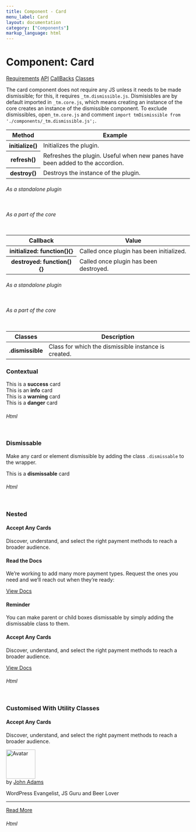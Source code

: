 ```yaml
---
title: Component - Card
menu_label: Card
layout: documentation
category: ["Components"]
markup_language: html
---
```


<div class="section-block">
  <div class="row pt-40 pt-md-40">
    <!-- Content Inner -->
    <div class="col w-9/12 w-md-full order-2 content-inner">
      <h1 class="font-light">Component: Card</h1>
      <div class="tabs rounded">
        <div class="tab-nav button-nav left">
          <a href="#tabs-1-pane-1" class="button border-b border-2 active bg-transparent bg-hover-transparent border-grey-lightest border-hover-grey-lightest color-grey-dark color-hover-grey-darkest border-active-primary color-active-primary">Requirements</a>
          <a href="#tabs-1-pane-2" class="button border-b border-2 bg-transparent bg-hover-transparent border-grey-lightest border-hover-grey-lightest color-grey-dark color-hover-grey-darkest border-active-primary color-active-primary">API</a>
          <a href="#tabs-1-pane-3" class="button border-b border-2 bg-transparent bg-hover-transparent border-grey-lightest border-hover-grey-lightest color-grey-dark color-hover-grey-darkest border-active-primary color-active-primary">CallBacks</a>
          <a href="#tabs-1-pane-4" class="button border-b border-2 bg-transparent bg-hover-transparent border-grey-lightest border-hover-grey-lightest color-grey-dark color-hover-grey-darkest border-active-primary color-active-primary">Classes</a>
        </div>
        <div class="tab-panes px-0 rounded rounded-sm-b border-transparent">
          <div id="tabs-1-pane-1" class="active animate-in">
            <div class="tab-content">
              <p class="mb-0">The card component does not require any JS unless it needs to be made dismissible; for this, it requires <code class="color-indigo font-bold">_tm.dismissible.js</code>. Dismisisbles are by default imported in <code class="color-indigo font-bold">_tm.core.js</code>, which means creating an instance of the core creates an instance of the dismissible component. To exclude dismissibles, open<code class="color-indigo font-bold">_tm.core.js</code> and comment <code class="color-indigo font-bold">import tmDismissible from './components/_tm.dismissible.js';</code>.</p>
            </div>
          </div>
          <div id="tabs-1-pane-2">
            <div class="tab-content">
              <!-- Classes -->
              <div class="table-scrollable">
                <table class="table size-md mb-0 rounded bg-white">
                  <thead>
                    <tr>
                      <th> Method </th>
                      <th> Example </th>
                    </tr>
                  </thead>
                  <tbody class="font-mono">
                    <tr>
                      <th class="color-indigo">initialize()</th>
                      <td> Initializes the plugin. </td>
                    </tr>
                    <tr>
                      <th class="color-indigo">refresh()</th>
                      <td> Refreshes the plugin. Useful when new panes have been added to the accordion. </td>
                    </tr>
                    <tr>
                      <th class="color-indigo">destroy()</th>
                      <td> Destroys the instance of the plugin. </td>
                    </tr>
                  </tbody>
                </table>
              </div>
              <!-- Classes End -->
              <!-- code -->
              <h6 class="uppercase">As a standalone plugin</h6>
              <div class="rounded p-20 overflow-y-scroll mb-0 bg-gradient-grey-ultralight border-l border-4 border-solid border-indigo">
                <pre class="m-0 language-js"><code class="inline-block scrolling-touch"><!--let dismissible = new tmDismissible('.dismissible');
dismissible.method();
--></code></pre>
              </div>
              <!-- code -->
              <!-- code -->
              <h6 class="uppercase">As a part of the core</h6>
              <div class="rounded p-20 overflow-y-scroll mb-0 bg-gradient-grey-ultralight border-l border-4 border-solid border-indigo">
                <pre class="m-0 language-js"><code class="inline-block scrolling-touch"><!--timber.dismissible.method();
--></code></pre>
              </div>
              <!-- code -->
            </div>
          </div>
          <div id="tabs-1-pane-3">
            <div class="tab-content">
              <!-- Classes -->
              <div class="table-scrollable">
                <table class="table size-md mb-0 rounded bg-white">
                  <thead>
                    <tr>
                      <th> Callback </th>
                      <th> Value </th>
                    </tr>
                  </thead>
                  <tbody class="font-mono">
                    <tr>
                      <th class="color-indigo">initialized: function(){}</th>
                      <td> Called once plugin has been initialized. </td>
                    </tr>
                    <tr>
                      <th class="color-indigo">destroyed: function(){}</th>
                      <td> Called once plugin has been destroyed. </td>
                    </tr>
                  </tbody>
                </table>
              </div>
              <!-- Classes End -->
              <!-- code -->
              <h6 class="uppercase">As a standalone plugin</h6>
              <div class="rounded p-20 overflow-y-scroll mb-0 bg-gradient-grey-ultralight border-l border-4 border-solid border-indigo">
                <pre class="m-0 language-js"><code class="inline-block scrolling-touch"><!--let accordion = new tmAccordion('.dismissible',{
	callback:function(){}
});
--></code></pre>
              </div>
              <!-- code -->
              <!-- code -->
              <h6 class="uppercase">As a part of the core</h6>
              <div class="rounded p-20 overflow-y-scroll mb-0 bg-gradient-grey-ultralight border-l border-4 border-solid border-indigo">
                <pre class="m-0 language-js"><code class="inline-block scrolling-touch"><!--timber.module.accordion.settings.callback = function(){};
--></code></pre>
              </div>
              <!-- code -->
            </div>
          </div>
          <div id="tabs-1-pane-4">
            <div class="tab-content">
              <!-- Classes -->
              <div class="table-scrollable">
                <table class="table size-md mb-0 rounded bg-white">
                  <thead>
                    <tr>
                      <th> Classes </th>
                      <th> Description </th>
                    </tr>
                  </thead>
                  <tbody class="font-mono">
                    <tr>
                      <th class="color-indigo">.dismissible</th>
                      <td> Class for which the dismissible instance is created. </td>
                    </tr>
                  </tbody>
                </table>
              </div>
              <!-- Classes End -->
            </div>
          </div>
        </div>
      </div>
      <!-- Demo Block -->
      <div class="demo-block mt-80">
        <h3 class="font-light">Contextual</h3>
        <div class="card rounded size-sm bg-success color-white"> This is a <strong>success</strong> card </div>
        <div class="card rounded size-sm bg-info color-white"> This is an <strong>info</strong> card </div>
        <div class="card rounded size-sm bg-warning color-white"> This is a <strong>warning</strong> card </div>
        <div class="card rounded size-sm bg-danger color-white"> This is a <strong>danger</strong> card </div>
      </div>
      <!-- Demo Block End -->
      <!-- code -->
      <h6 class="uppercase">Html</h6>
      <div class="rounded p-20 overflow-y-scroll mb-0 bg-gradient-grey-ultralight border-l border-4 border-solid border-indigo">
        <pre class="m-0 language-html"><code class="inline-block scrolling-touch"><!--<div class="card rounded size-sm bg-success color-white">
	This is a <strong>success</strong> card
</div>
<div class="card rounded size-sm bg-info color-white">
	This is an <strong>info</strong> card
</div>
<div class="card rounded size-sm bg-warning color-white">
	This is a <strong>warning</strong> card
</div>
<div class="card rounded size-sm bg-danger color-white">
	This is a <strong>danger</strong> card
</div>
--></code></pre>
      </div>
      <!-- code -->
      <!-- Demo Block -->
      <div class="demo-block mt-80">
        <h3 class="font-light">Dismissable</h3>
        <p>Make any card or element dismissible by adding the class <code class="color-indigo font-bold">.dismissable</code> to the wrapper. </p>
        <div class="card rounded size-sm dismissable bg-black color-white"> This is a <strong>dismissable</strong> card </div>
      </div>
      <!-- Demo Block End -->
      <!-- code -->
      <h6 class="uppercase">Html</h6>
      <div class="rounded p-20 overflow-y-scroll mb-0 bg-gradient-grey-ultralight border-l border-4 border-solid border-indigo">
        <pre class="m-0 language-html"><code class="inline-block scrolling-touch"><!--<div class="card rounded size-sm dismissable bg-black color-white">
	This is a <strong>dismissable</strong> card
</div>
--></code></pre>
      </div>
      <!-- code -->
      <!-- Demo Block -->
      <div class="demo-block mt-80">
        <h3 class="font-light">Nested</h3>
        <div class="row pt-0">
          <div class="col w-6/12">
            <div>
              <div class="card rounded p-0 bg-white border-white shadow-3x">
                <div class="card size-xl mb-0 bg-grey-ultralight">
                  <h4>Accept Any Cards</h4>
                  <p class="lead">Discover, understand, and select the right payment methods to reach a broader audience.</p>
                </div>
                <div class="card size-xl mb-0 bg-grey-darker color-white">
                  <h4>Read the Docs</h4>
                  <p class="opacity-70">We’re working to add many more payment types. Request the ones you need and we’ll reach out when they’re ready:</p>
                  <a href="#" class="button rounded size-sm bg-theme bg-hover-theme color-white color-hover-white">View Docs</a>
                </div>
              </div>
            </div>
          </div>
          <div class="col w-6/12">
            <div>
              <div class="card rounded p-0 bg-white border-white shadow-3x">
                <div class="card size-xl mb-0 bg-blue color-white dismissable">
                  <h4>Reminder</h4>
                  <p class="opacity-70">You can make parent or child boxes dismissable by simply adding the dismissable class to them.</p>
                </div>
                <div class="card size-xl mb-0">
                  <h4>Accept Any Cards</h4>
                  <p class="lead">Discover, understand, and select the right payment methods to reach a broader audience.</p>
                  <a href="#" class="button rounded size-sm bg-theme bg-hover-theme color-white color-hover-white">View Docs</a>
                </div>
              </div>
            </div>
          </div>
        </div>
      </div>
      <!-- Demo Block End -->
      <!-- code -->
      <h6 class="uppercase">Html</h6>
      <div class="rounded p-20 overflow-y-scroll mb-0 bg-gradient-grey-ultralight border-l border-4 border-solid border-indigo">
        <pre class="m-0 language-html"><code class="inline-block scrolling-touch"><!--<div class="card rounded p-0 bg-white border-white shadow-3x">
	<div class="card size-xl mb-0 bg-blue color-white dismissable">
		<h4>Reminder</h4>
		<p class="opacity-70">You can make parent or child boxes dismissable by simply adding the dismissable class to them.</p>
	</div>
	<div class="card size-xl mb-0">
		<h4>Accept Any Cards</h4>
		<p class="lead">Discover, understand, and select the right payment methods to reach a broader audience.</p>
		<a href="#" class="button rounded size-sm bg-theme bg-hover-theme color-white color-hover-white">View Docs</a>
	</div>
</div>
--></code></pre>
      </div>
      <!-- code -->
      <!-- Demo Block -->
      <div class="demo-block mt-80">
        <h3 class="font-light">Customised With Utility Classes</h3>
        <div class="card rounded p-0 flex flex-md-wrap justify-between shadow-4x border-none bg-black">
          <div class="thumbnail bg-cover rounded-l rounded-md-t w-400 w-md-full h-min-300 mb-0" style="background-image:url(https://images.unsplash.com/photo-1556742502-ec7c0e9f34b1?ixlib=rb-1.2.1&amp;ixid=eyJhcHBfaWQiOjEyMDd9&amp;auto=format&amp;fit=crop&amp;w=934&amp;q=80)">
          </div>
          <div class="p-30">
            <h4 class="color-white">Accept Any Cards</h4>
            <p class="lead color-white opacity-70">Discover, understand, and select the right payment methods to reach a broader audience.</p>
            <div class="mb-20 border-1 border-t border-white opacity-10"></div>
            <div class="flex items-center">
              <div class="thumbnail rounded-full mr-10 shadow">
                <img src="https://images.unsplash.com/photo-1535713875002-d1d0cf377fde?ixlib=rb-1.2.1&amp;ixid=eyJhcHBfaWQiOjEyMDd9&amp;auto=format&amp;fit=crop&amp;w=1400&amp;q=80" width="80" alt="Avatar">
              </div>
              <div class="color-white">
                <div class="name">by <a href="#">John Adams</a></div>
                <p class="author-title">WordPress Evangelist, JS Guru and Beer Lover</p>
              </div>
            </div>
            <hr class="mt-0">
            <a href="#" class="button rounded size-md">Read More</a>
          </div>
        </div>
      </div>
      <!-- Demo Block End -->
      <!-- code -->
      <h6 class="uppercase">Html</h6>
      <div class="rounded p-20 overflow-y-scroll mb-0 bg-gradient-grey-ultralight border-l border-4 border-solid border-indigo">
        <pre class="m-0 language-html"><code class="inline-block scrolling-touch"><!--<div class="card rounded p-0 flex flex-md-wrap justify-between shadow-4x border-none bg-black">
	<div class="thumbnail bg-cover rounded-l rounded-md-t w-400 w-md-full h-min-300 mb-0" style="background-image:url(https://images.unsplash.com/photo-1556742502-ec7c0e9f34b1?ixlib=rb-1.2.1&ixid=eyJhcHBfaWQiOjEyMDd9&auto=format&fit=crop&w=934&q=80)">
	</div>
	<div class="p-30">
		<h4 class="color-white">Accept Any Cards</h4>
		<p class="lead color-white opacity-70">Discover, understand, and select the right payment methods to reach a broader audience.</p>
		<div class="mb-20 border-1 border-t border-white opacity-10"></div>
		<div class="flex items-center">
			<div class="thumbnail rounded-full mr-10 shadow">
				<img src="https://images.unsplash.com/photo-1535713875002-d1d0cf377fde?ixlib=rb-1.2.1&ixid=eyJhcHBfaWQiOjEyMDd9&auto=format&fit=crop&w=1400&q=80" width="80" alt="Avatar">
			</div>
			<div class="color-white">
				<div class="name">by <a href="#">John Adams</a></div>
				<p class="author-title">WordPress Evangelist, JS Guru and Beer Lover</p>
			</div>
		</div>
		<hr class="mt-0">
		<a href="#" class="button rounded size-md">Read More</a>
	</div>
</div>
--></code></pre>
      </div>
      <!-- code -->
    </div>
    <!-- Content Inner End -->
  </div>
</div>
